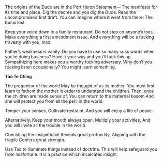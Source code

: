 The origins of the Dude are in the Port Huron Statement—
The manifesto for its time and place.
Dig the decree and you dig the Dude.
Read the uncompromised first draft.
You can imagine where it went from there:
The bums lost.

Keep your voice down in a family restaurant.
Do not step on anyone’s toes.
Make everything a first amendment issue,
And everything will be a fucking travesty with you, man.

Father’s weakness is vanity.
Do you have to use so many cuss words when you’re doing business?
Have it your way and you’ll fuck this up.
Sympathizing here makes you a worthy fucking adversary.
Why don’t you fucking listen occasionally?
You might learn something.

**Tao Te Ching**

The progenitor of the world
May be thought of as its mother.
You must first learn to fathom the mother
In order to understand the children.
Then, once the children are made sense of,
You can return to the maternal bosom
And she will protect you from all the peril in the world.

Temper your senses,
Cultivate restraint,
And you will enjoy a life of peace.

Alternatively,
Keep your mouth always open,
Multiply your activities,
And you will invite all the trouble in the world.

Cherishing the insignificant
Reveals great profundity.
Aligning with the fragile
Confers great strength.
 
Use Tao to illuminate things instead of doctrine.
This will help safeguard you from misfortune.
It is a practice which inculcates insight.